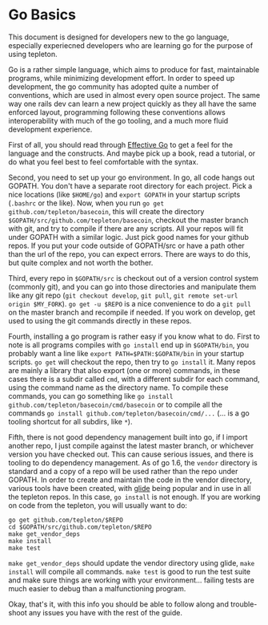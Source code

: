 # Go Basics

This document is designed for developers new to the go language, especially experiecned developers who are learning go for the purpose of using tepleton.

Go is a rather simple language, which aims to produce for fast, maintainable programs, while minimizing development effort.  In order to speed up development, the go community has adopted quite a number of conventions, which are used in almost every open source project. The same way one rails dev can learn a new project quickly as they all have the same enforced layout, programming following these conventions allows interoperability with much of the go tooling, and a much more fluid development experience.

First of all, you should read through [Effective Go](https://golang.org/doc/effective_go.html) to get a feel for the language and the constructs. And maybe pick up a book, read a tutorial, or do what you feel best to feel comfortable with the syntax.

Second, you need to set up your go environment.  In go, all code hangs out GOPATH.  You don't have a separate root directory for each project. Pick a nice locations (like `$HOME/go`) and `export GOPATH` in your startup scripts (`.bashrc` or the like). Now, when you run `go get github.com/tepleton/basecoin`, this will create the directory `$GOPATH/src/github.com/tepleton/basecoin`, checkout the master branch with git, and try to compile if there are any scripts.  All your repos will fit under GOPATH with a similar logic.  Just pick good names for your github repos. If you put your code outside of GOPATH/src or have a path other than the url of the repo, you can expect errors.  There are ways to do this, but quite complex and not worth the bother.

Third, every repo in `$GOPATH/src` is checkout out of a version control system (commonly git), and you can go into those directories and manipulate them like any git repo (`git checkout develop`, `git pull`, `git remote set-url origin $MY_FORK`).  `go get -u $REPO` is a nice convenience to do a `git pull` on the master branch and recompile if needed.  If you work on develop, get used to using the git commands directly in these repos.

Fourth, installing a go program is rather easy if you know what to do.  First to note is all programs compiles with `go install` end up in `$GOPATH/bin`, you probably want a line like `export PATH=$PATH:$GOPATH/bin` in your startup scripts. `go get` will checkout the repo, then try to `go install` it. Many repos are mainly a library that also export (one or more) commands, in these cases there is a subdir called `cmd`, with a different subdir for each command, using the command name as the directory name.  To compile these commands, you can go something like `go install github.com/tepleton/basecoin/cmd/basecoin` or to compile all the commands `go install github.com/tepleton/basecoin/cmd/...` (... is a go tooling shortcut for all subdirs, like `*`).

Fifth, there is not good dependency management built into go, if I import another repo, I just compile against the latest master branch, or whichever version you have checked out.  This can cause serious issues, and there is tooling to do dependency management.  As of go 1.6, the `vendor` directory is standard and a copy of a repo will be used rather than the repo under GOPATH.  In order to create and maintain the code in the vendor directory, various tools have been created, with [glide](https://github.com/Masterminds/glide) being popular and in use in all the tepleton repos. In this case, `go install` is not enough.  If you are working on code from the tepleton, you will usually want to do:

```
go get github.com/tepleton/$REPO
cd $GOPATH/src/github.com/tepleton/$REPO
make get_vendor_deps
make install
make test
```

`make get_vendor_deps` should update the vendor directory using glide, `make install` will compile all commands.  `make test` is good to run the test suite and make sure things are working with your environment... failing tests are much easier to debug than a malfunctioning program.

Okay, that's it, with this info you should be able to follow along and trouble-shoot any issues you have with the rest of the guide.
